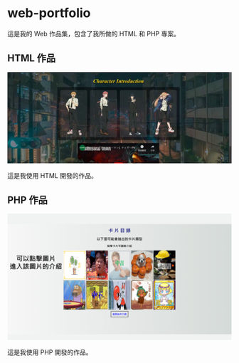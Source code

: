 # web-portfolio
這是我的 Web 作品集，包含了我所做的 HTML 和 PHP 專案。

## HTML 作品

![HTML Image](formyhtml.gif)

這是我使用 HTML 開發的作品。

## PHP 作品

![PHP Image](formyphp.png)

這是我使用 PHP 開發的作品。
